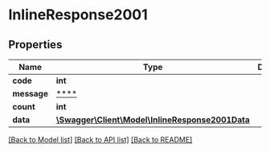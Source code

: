 # InlineResponse2001

## Properties
Name | Type | Description | Notes
------------ | ------------- | ------------- | -------------
**code** | **int** |  | [optional] 
**message** | [****](.md) |  | [optional] 
**count** | **int** |  | [optional] 
**data** | [**\Swagger\Client\Model\InlineResponse2001Data**](InlineResponse2001Data.md) |  | [optional] 

[[Back to Model list]](../../README.md#documentation-for-models) [[Back to API list]](../../README.md#documentation-for-api-endpoints) [[Back to README]](../../README.md)

